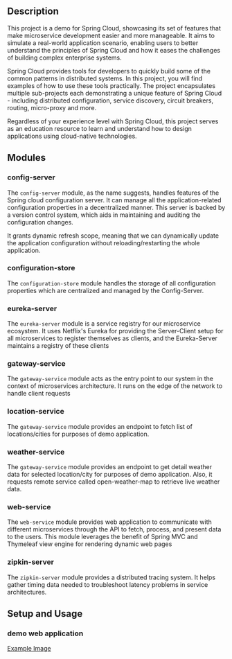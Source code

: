 ## Description
This project is a demo for Spring Cloud, showcasing its set of features that make microservice development easier 
and more manageable. It aims to simulate a real-world application scenario, enabling users to better understand 
the principles of Spring Cloud and how it eases the challenges of building complex enterprise systems.

Spring Cloud provides tools for developers to quickly build some of the common patterns in distributed systems. 
In this project, you will find examples of how to use these tools practically. The project 
encapsulates multiple sub-projects each demonstrating a unique feature of Spring Cloud - including distributed configuration, 
service discovery, circuit breakers, routing, micro-proxy and more.

Regardless of your experience level with Spring Cloud, this project serves as an education resource to learn and understand 
how to design applications using cloud-native technologies.

## Modules
### config-server
The `config-server` module, as the name suggests, handles features of the Spring cloud configuration server. It can manage 
all the application-related configuration properties in a decentralized manner. This server is backed by a version control 
system, which aids in maintaining and auditing the configuration changes. 

It grants dynamic refresh scope, meaning that we can dynamically update the application configuration without 
reloading/restarting the whole application. 

### configuration-store
The `configuration-store` module handles the storage of all configuration properties 
which are centralized and managed by the Config-Server.

### eureka-server
The `eureka-server` module is a service registry for our microservice ecosystem. It uses Netflix's Eureka for 
providing the Server-Client setup for all microservices to register themselves as clients, and the Eureka-Server 
maintains a registry of these clients

### gateway-service
The `gateway-service` module acts as the entry point to our system in the context of microservices architecture. It runs 
on the edge of the network to handle client requests

### location-service
The `gateway-service` module provides an endpoint to fetch list of locations/cities for purposes of demo application. 

### weather-service
The `gateway-service` module provides an endpoint to get detail weather data for selected location/city for purposes of 
demo application. Also, it requests remote service called open-weather-map to retrieve live weather data.

### web-service
The `web-service` module provides web application to communicate with different microservices through the API 
to fetch, process, and present data to the users. This module leverages the benefit of Spring MVC and Thymeleaf view 
engine for rendering dynamic web pages

### zipkin-server 
The `zipkin-server` module provides a distributed tracing system. It helps gather timing data needed to troubleshoot 
latency problems in service architectures.



## Setup and Usage
### demo web application
[Example Image](https://github.com/lacino40/spring-cloud-meetup/blob/main/readme/cloud.png)
